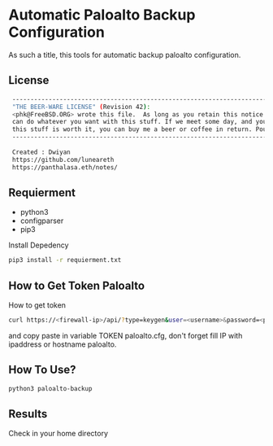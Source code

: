 # Automatic Paloalto Backup Configuration #

As such a title, this tools for automatic backup paloalto configuration.

## License ##
```bash
 ---------------------------------------------------------------------------------
 "THE BEER-WARE LICENSE" (Revision 42):
 <phk@FreeBSD.ORG> wrote this file.  As long as you retain this notice you
 can do whatever you want with this stuff. If we meet some day, and you think
 this stuff is worth it, you can buy me a beer or coffee in return. Poul-Henning Kamp
 ---------------------------------------------------------------------------------
 
 Created : Dwiyan
 https://github.com/luneareth
 https://panthalasa.eth/notes/
```
## Requierment ##

* python3
* configparser
* pip3

Install Depedency
```bash
pip3 install -r requierment.txt
```


## How to Get Token Paloalto ##

How to get token
```bash
curl https://<firewall-ip>/api/?type=keygen&user=<username>&password=<password>
```

and copy paste in variable TOKEN paloalto.cfg, don't forget fill IP with ipaddress or hostname paloalto.


## How To Use? ##

```bash
python3 paloalto-backup

``` 

## Results ##
Check in your home directory
